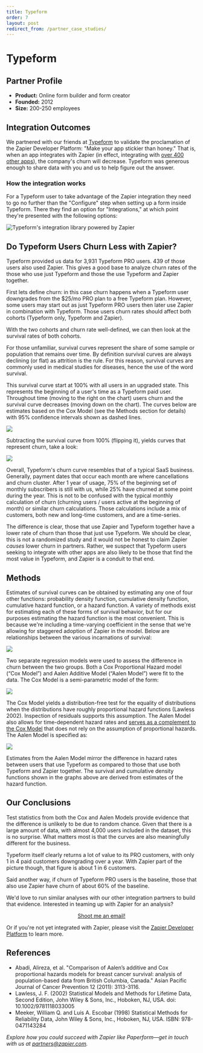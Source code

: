 ```yaml
---
title: Typeform
order: 7
layout: post
redirect_from: /partner_case_studies/
---
```


# Typeform

## Partner Profile

- **Product:** Online form builder and form creator
- **Founded:** 2012
- **Size:** 200-250 employees

## Integration Outcomes

We partnered with our friends at [Typeform](http://typeform.com) to validate the proclamation of the Zapier Developer Platform: "Make your app stickier than honey." That is, when an app integrates with Zapier (in effect, integrating with [over 400 other apps]()), the company's churn will decrease. Typeform was generous enough to share data with you and us to help figure out the answer.

### How the integration works

For a Typeform user to take advantage of the Zapier integration they need to go no further than the "Configure" step when setting up a form inside Typeform. There they find an option for "Integrations," at which point they're presented with the following options:

![Typeform's integration library powered by Zapier](
https://zapier.cachefly.net/storage/photos/3e56ea81261edd1215f12d9a70b89f7f.png)

## Do Typeform Users Churn Less with Zapier?

Typeform provided us data for 3,931 Typeform PRO users. 439 of those users also used Zapier. This gives a good base to analyze churn rates of the those who use just Typeform and those the use Typeform and Zapier together.

First lets define churn: in this case churn happens when a Typeform user downgrades from the $25/mo PRO plan to a free Typeform plan. However, some users may start out as just Typeform PRO users then later use Zapier in combination with Typeform. Those users churn rates should affect both cohorts (Typeform only, Typeform and Zapier).

With the two cohorts and churn rate well-defined, we can then look at the survival rates of both cohorts.

For those unfamiliar, survival curves represent the share of some sample or population that remains over time. By definition survival curves are always declining (or flat) as attrition is the rule.  For this reason, survival curves are commonly used in medical studies for diseases, hence the use of the word survival. 

This survival curve start at 100% with all users in an upgraded state. This represents the beginning of a user's time as a Typeform paid user. Throughout time (moving to the right on the chart) users churn and the survival curve decreases (moving down on the chart). The curves below are estimates based on the Cox Model (see the Methods section for details) with 95% confidence intervals shown as dashed lines.

![](https://zapier.cachefly.net/storage/photos/2027d88fabe1d3328c7e71661872341d.png)

Subtracting the survival curve from 100% (flipping it), yields curves that represent churn, take a look:

![](https://zapier.cachefly.net/storage/photos/3fc529b53830d5bde37c8c6a175ed2aa.png)

Overall, Typeform's churn curve resembles that of a typical SaaS business. Generally, payment dates that occur each month are where cancellations and churn cluster. After 1 year of usage, 75% of the beginning set of monthly subscribers is still with us, while 25% have churned at some point during the year. This is not to be confused with the typical monthly calculation of churn (churning users /  users active at the beginning of month) or similar churn calculations. Those calculations include a mix of customers, both new and long-time customers, and are a time-series.

The difference is clear, those that use Zapier and Typeform together have a lower rate of churn than those that just use Typeform. We should be clear, this is not a randomized study and it would not be honest to claim Zapier <i>causes</i> lower churn in partners. Rather, we suspect that Typeform users seeking to integrate with other apps are also likely to be those that find the most value in Typeform, and Zapier is a conduit to that end.

## Methods

Estimates of survival curves can be obtained by estimating any one of four other functions: probability density function, cumulative density function, cumulative hazard function, or a hazard function. A variety of methods exist for estimating each of these forms of survival behavior, but for our purposes estimating the hazard function is the most convenient.  This is because we're including a time-varying coefficient in the sense that we're allowing for staggered adoption of Zapier in the model. Below are relationships between the various incarnations of survival:

![](https://zapier.cachefly.net/storage/photos/54da96685cec3ce644bc2dcacb36c28c.png)

Two separate regression models were used to assess the difference in churn between the two groups.  Both a Cox Proportional Hazard model (“Cox Model”) and Aalen Additive Model (“Aalen Model”) were fit to the data.  The Cox Model is a semi-parametric model of the form:

![](https://zapier.cachefly.net/storage/photos/68f38c3b7b35698bc9f33032b837e588.png)

The Cox Model yields a distribution-free test for the equality of distributions when the distributions have roughly proportional hazard functions (Lawless 2002).  Inspection of residuals supports this assumption.  The Aalen Model also allows for time-dependent hazard rates and [serves as a complement to the Cox Model](http://www.ncbi.nlm.nih.gov/pubmed/22393999) that does not rely on the assumption of proportional hazards.  The Aalen Model is specified as: 

![](https://zapier.cachefly.net/storage/photos/a194b70e1f33cb517d6852c63898a72a.png)

Estimates from the Aalen Model mirror the difference in hazard rates between users that use Typeform as compared to those that use both Typeform and Zapier together. The survival and cumulative density functions shown in the graphs above are derived from estimates of the hazard function.

## Our Conclusions

Test statistics from both the Cox and Aalen Models provide evidence that the difference is unlikely to be due to random chance.  Given that there is a large amount of data, with almost 4,000 users included in the dataset, this is no surprise.  What matters most is that the curves are also meaningfully different for the business.

Typeform itself clearly returns a lot of value to its PRO customers, with only 1 in 4 paid customers downgrading over a year. With Zapier part of the picture though, that figure is about 1 in 6 customers.

Said another way, if churn of Typeform PRO users is the baseline, those that also use Zapier have churn of about 60% of the baseline.

We'd love to run similar analyses with our other integration partners to build that evidence. Interested in teaming up with Zapier for an analysis?
<p style="text-align:center"><a class="pill-button mongo orange" style="margin: 10px;" href="mailto:chris.peters@zapier.com">Shoot me an email!</a></p>

Or if you're not yet integrated with Zapier, please visit the [Zapier Developer Platform](https://zapier.com:443/platform) to learn more.

## References

- Abadi, Alireza, et al. "Comparison of Aalen’s additive and Cox proportional hazards models for breast cancer survival: analysis of population-based data from British Columbia, Canada." Asian Pacific Journal of Cancer Prevention 12 (2011): 3113-3116.
- Lawless, J. F. (2002) Statistical Models and Methods for Lifetime Data, Second Edition, John Wiley & Sons, Inc., Hoboken, NJ, USA. doi: 10.1002/9781118033005
- Meeker, William Q. and Luis A. Escobar (1998) Statistical Methods for Reliability Data, John Wiley & Sons, Inc., Hoboken, NJ, USA. ISBN: 978-0471143284

*Explore how you could succeed with Zapier like Paperform—get in touch with us at [partners@zapier.com](mailto:partners@zapier.com).*
